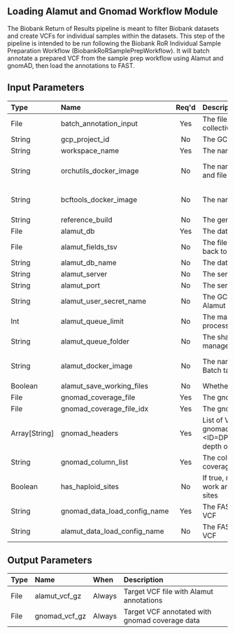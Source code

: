 ## Loading Alamut and Gnomad Workflow Module
The Biobank Return of Results pipeline is meant to filter Biobank datasets and create VCFs for individual samples within the datasets. This step of the pipeline is intended to be run following the Biobank RoR Individual Sample Preparation Workflow (BiobankRoRSamplePrepWorkflow). It will batch annotate a prepared VCF from the sample prep workflow using Alamut and gnomAD, then load the annotations to FAST.

## Input Parameters

| Type | Name | Req'd | Description | Default Value |
| :--- | :--- | :---: | :--- | :--- |
| File | batch_annotation_input | Yes | The file to use for Alamut and gnomAD batch annotation; collective VCF from Data Prep workflow | |
| String | gcp_project_id | No | The GCP project to fetch secrets from | "mgb-lmm-gcp-infrast-1651079146" |
| String | workspace_name | Yes | The name of the current workspace (for secret retrieval) | |
| String | orchutils_docker_image | No | The name of the orchestration utils Docker image for FAST and file movement tasks | "us-central1-docker.pkg.dev/mgb-lmm-gcp-infrast-1651079146/mgbpmbiofx/orchutils:20231129" |
| String | bcftools_docker_image | No | The name of the bcftools Docker image for VCF annotation | "us-central1-docker.pkg.dev/mgb-lmm-gcp-infrast-1651079146/mgbpmbiofx/bcftools:1.17" |
| String | reference_build | No | The genome reference build name | "GRCh38" |
| File | alamut_db | Yes | The database file for Alamut batch | |
| File | alamut_fields_tsv | No | The file that defines how the Alamut output is transformed back to a VCF | |
| String | alamut_db_name | No | The database name for the Alamut batch ini file | "alamut_db" |
| String | alamut_server | No | The server name for the Alamut batch ini file | "a-ht-na.interactive-biosoftware.com" |
| String | alamut_port | No | The server port for the Alamut batch ini file | "80" |
| String | alamut_user_secret_name | No | The GCP secret name that contains the user stanza for the Alamut batch ini file | "alamut-batch-ini-user" |
| Int | alamut_queue_limit | No | The maximum number of concurrent Alamut batch processes permitted | 4 |
| String | alamut_queue_folder | No | The shared storage location for Alamut concurrency management | "gs://biofx-task-queue/alamut" |
| String | alamut_docker_image | No | The name of the Alamut Docker image using to run Alamut Batch task | "us-central1-docker.pkg.dev/mgb-lmm-gcp-infrast-1651079146/mgbpmbiofx/alamut:20230630" |
| Boolean | alamut_save_working_files | No | Whether or not to retain intermediate Alamut Batch task files | false |
| File | gnomad_coverage_file | Yes | The gnomad coverage data file | |
| File | gnomad_coverage_file_idx | Yes | The gnomad coverage data index file | |
| Array[String] | gnomad_headers | Yes | List of VCF headers to add when annotating VCF with gnomad coverage data.  For example, ##INFO=<ID=DP_gnomadG,Number=1,Type=Float,Description="Read depth of GnomAD Genome"> | |
| String | gnomad_column_list | Yes | The column list to pass to bcftools annotate for gnomad coverage annotation | "CHROM,POS,INFO/DP_gnomadG" |
| Boolean | has_haploid_sites | No | If true, modify the VCF file headers prior to FAST load to work around lack of support Number=G fields and haploid sites | false |
| String | gnomad_data_load_config_name | Yes | The FAST load configuration name for the gnomad coverage VCF | |
| String | alamut_data_load_config_name | No | The FAST load configuration name for the Alamut annotated VCF | "Alamut" |

## Output Parameters
| Type | Name | When | Description |
| :--- | :--- | :--- | :--- |
| File | alamut_vcf_gz | Always | Target VCF file with Alamut annotations |
| File | gnomad_vcf_gz | Always | Target VCF annotated with gnomad coverage data |